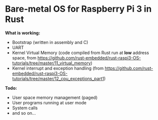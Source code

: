 # Bare-metal OS for Raspberry Pi 3 in Rust

**What is working:**
* Bootstrap (written in assembly and C)
* UART
* Kernel Virtual Memory (code compiled from Rust run at **low** address space, from https://github.com/rust-embedded/rust-raspi3-OS-tutorials/tree/master/11_virtual_memory)
* Kernel interrupt and exception handling (from https://github.com/rust-embedded/rust-raspi3-OS-tutorials/tree/master/12_cpu_exceptions_part1)

**Todo:**
* User space memory management (paged)
* User programs running at user mode
* System calls
* and so on...



